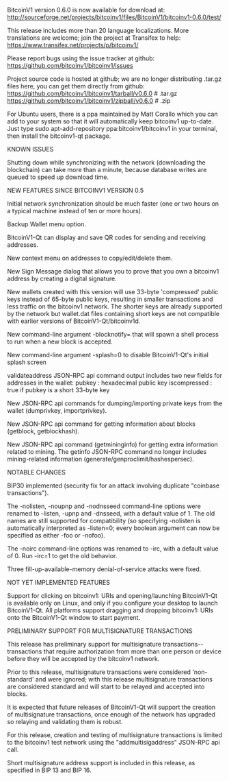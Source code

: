 BitcoinV1 version 0.6.0 is now available for download at:
http://sourceforge.net/projects/bitcoinv1/files/BitcoinV1/bitcoinv1-0.6.0/test/

This release includes more than 20 language localizations.
More translations are welcome; join the
project at Transifex to help:
https://www.transifex.net/projects/p/bitcoinv1/

Please report bugs using the issue tracker at github:
https://github.com/bitcoinv1/bitcoinv1/issues

Project source code is hosted at github; we are no longer
distributing .tar.gz files here, you can get them
directly from github:
https://github.com/bitcoinv1/bitcoinv1/tarball/v0.6.0  # .tar.gz
https://github.com/bitcoinv1/bitcoinv1/zipball/v0.6.0  # .zip

For Ubuntu users, there is a ppa maintained by Matt Corallo which
you can add to your system so that it will automatically keep
bitcoinv1 up-to-date.  Just type
sudo apt-add-repository ppa:bitcoinv1/bitcoinv1
in your terminal, then install the bitcoinv1-qt package.


KNOWN ISSUES

Shutting down while synchronizing with the network
(downloading the blockchain) can take more than a minute,
because database writes are queued to speed up download
time.


NEW FEATURES SINCE BITCOINV1 VERSION 0.5

Initial network synchronization should be much faster
(one or two hours on a typical machine instead of ten or more
hours).

Backup Wallet menu option.

BitcoinV1-Qt can display and save QR codes for sending
and receiving addresses.

New context menu on addresses to copy/edit/delete them.

New Sign Message dialog that allows you to prove that you
own a bitcoinv1 address by creating a digital
signature.

New wallets created with this version will
use 33-byte 'compressed' public keys instead of
65-byte public keys, resulting in smaller
transactions and less traffic on the bitcoinv1
network. The shorter keys are already supported
by the network but wallet.dat files containing
short keys are not compatible with earlier
versions of BitcoinV1-Qt/bitcoinv1d.

New command-line argument -blocknotify=<command>
that will spawn a shell process to run <command> 
when a new block is accepted.

New command-line argument -splash=0 to disable
BitcoinV1-Qt's initial splash screen

validateaddress JSON-RPC api command output includes
two new fields for addresses in the wallet:
pubkey : hexadecimal public key
iscompressed : true if pubkey is a short 33-byte key

New JSON-RPC api commands for dumping/importing
private keys from the wallet (dumprivkey, importprivkey).

New JSON-RPC api command for getting information about
blocks (getblock, getblockhash).

New JSON-RPC api command (getmininginfo) for getting
extra information related to mining. The getinfo
JSON-RPC command no longer includes mining-related
information (generate/genproclimit/hashespersec).



NOTABLE CHANGES

BIP30 implemented (security fix for an attack involving
duplicate "coinbase transactions").

The -nolisten, -noupnp and -nodnsseed command-line
options were renamed to -listen, -upnp and -dnsseed,
with a default value of 1. The old names are still
supported for compatibility (so specifying -nolisten
is automatically interpreted as -listen=0; every
boolean argument can now be specified as either
-foo or -nofoo).

The -noirc command-line options was renamed to
-irc, with a default value of 0. Run -irc=1 to
get the old behavior.

Three fill-up-available-memory denial-of-service
attacks were fixed.


NOT YET IMPLEMENTED FEATURES

Support for clicking on bitcoinv1: URIs and
opening/launching BitcoinV1-Qt is available only on Linux,
and only if you configure your desktop to launch
BitcoinV1-Qt. All platforms support dragging and dropping
bitcoinv1: URIs onto the BitcoinV1-Qt window to start
payment.


PRELIMINARY SUPPORT FOR MULTISIGNATURE TRANSACTIONS

This release has preliminary support for multisignature
transactions-- transactions that require authorization
from more than one person or device before they
will be accepted by the bitcoinv1 network.

Prior to this release, multisignature transactions
were considered 'non-standard' and were ignored;
with this release multisignature transactions are
considered standard and will start to be relayed
and accepted into blocks.

It is expected that future releases of BitcoinV1-Qt
will support the creation of multisignature transactions,
once enough of the network has upgraded so relaying
and validating them is robust.

For this release, creation and testing of multisignature
transactions is limited to the bitcoinv1 test network using
the "addmultisigaddress" JSON-RPC api call.

Short multisignature address support is included in this
release, as specified in BIP 13 and BIP 16.
